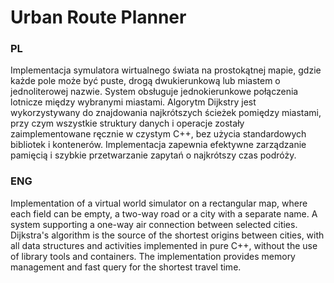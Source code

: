 # Urban Route Planner

### PL
Implementacja symulatora wirtualnego świata na prostokątnej mapie, gdzie każde pole może być puste, drogą dwukierunkową lub miastem o jednoliterowej nazwie. System obsługuje jednokierunkowe połączenia lotnicze między wybranymi miastami. Algorytm Dijkstry jest wykorzystywany do znajdowania najkrótszych ścieżek pomiędzy miastami, przy czym wszystkie struktury danych i operacje zostały zaimplementowane ręcznie w czystym C++, bez użycia standardowych bibliotek i kontenerów. Implementacja zapewnia efektywne zarządzanie pamięcią i szybkie przetwarzanie zapytań o najkrótszy czas podróży.

### ENG
Implementation of a virtual world simulator on a rectangular map, where each field can be empty, a two-way road or a city with a separate name. A system supporting a one-way air connection between selected cities. Dijkstra's algorithm is the source of the shortest origins between cities, with all data structures and activities implemented in pure C++, without the use of library tools and containers. The implementation provides memory management and fast query for the shortest travel time.
